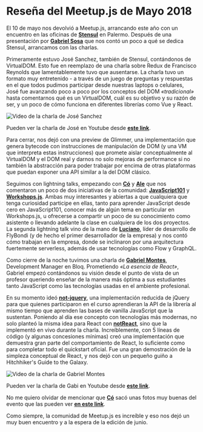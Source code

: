 # Reseña del Meetup.js de Mayo 2018

El 10 de mayo nos devolvió a Meetup.js, arrancando este año con un encuentro en las oficinas de **[Stensul](https://stensul.com/)** en Palermo. Después de una presentación por **[Gabriel Sosa](https://twitter.com/pendexgabo)** que nos contó un poco a qué se dedica Stensul, arrancamos con las charlas.

Primeramente estuvo José Sanchez, también de Stensul, contándonos de VirtualDOM. Esto fue en reemplazo de una charla sobre Redux de Francisco Reynolds que lamentablemente tuvo que ausentarse. La charla tuvo un formato muy entretenido - a través de un juego de preguntas y respuestas en el que todos pudimos participar desde nuestras laptops o celulares, José fue avanzando poco a poco por los conceptos del DOM _«tradicional»_ hasta comentarnos qué es un VirtualDOM, cuál es su objetivo y su razón de ser, y un poco de cómo funciona en diferentes librerías como Vue y React.

![Video de la charla de José Sanchez](https://raw.githubusercontent.com/meetupjs-ar/blog-articles/master/05-resena-meetup-mayo-2018/jose-sanchez.jpg)

Pueden ver la charla de José en Youtube desde **[este link](https://www.youtube.com/watch?v=xA93dmkfcSQ)**.

Para cerrar, nos dejó con una preview de Glimmer, una implementación que genera bytecode con instrucciones de manipulación de DOM (y una VM que interpreta estas instrucciones) que promete aislar conceptualmente al VirtualDOM y el DOM real y darnos no solo mejoras de performance si no también la abstracción para poder trabajar por encima de otras plataformas que puedan exponer una API similar a la del DOM clásico.

Seguimos con lightning talks, empezando con **[Có](https://twitter.com/co_constanza)** y **[Ale](https://twitter.com/alekrumkamp)** que nos comentaron un poco de dos iniciativas de la comunidad: **[JavaScript101](https://twitter.com/javascript_101)** y **[Workshops.js](https://twitter.com/workshopsjs)**. Ambas muy interesantes y abiertas a que cualquiera que tenga curiosidad participe en ellas, tanto para aprender JavaScript desde cero en JavaScript101, conocer más de algún tema en particular en Workshops.js, u ofrecerse a compartir un poco de su conocimiento como asistente o llevando adelante la clase en cualquiera de los dos proyectos. La segunda lightning talk vino de la mano de **[Luciano](https://twitter.com/lfantone)**, líder de desarrollo de FlyBondi (y de hecho el primer desarrollador de la empresa) y nos contó cómo trabajan en la empresa, donde se inclinaron por una arquitectura fuertemente serverless, además de usar tecnologías como Flow y GraphQL.

Como cierre de la noche tuvimos una charla de **[Gabriel Montes](https://twitter.com/gab_montes)**, Development Manager en Bloq. Prometiendo _«La esencia de React»_, Gabriel empezó contándonos su visión desde el punto de vista de un profesor queriendo enseñar de la manera más óptima a sus estudiantes tanto JavaScript como las tecnologías usadas en el ambiente profesional.

En su momento ideó **[not-jquery](https://gist.github.com/gabmontes/535a7b3b059b2a301a55b43e90ee0101)**, una implementación reducida de jQuery para que quienes participaron en el curso aprendieran la API de la librería al mismo tiempo que aprenden las bases de vanilla JavaScript que la sustentan. Poniendo al día ese concepto con tecnologías más modernas, no solo planteó la misma idea para React con **[notReact](https://github.com/gabmontes/exploring-not-react)**, sino que la implementó en vivo durante la charla. Increíblemente, con 5 líneas de código (y algunas concesiones mínimas) creó una implementación que demuestra gran parte del comportamiento de React, lo suficiente como para completar todo el quickstart oficial. Fue una gran demostración de la simpleza conceptual de React, y nos dejó con un pequeño guiño a Hitchhiker's Guide to the Galaxy.

![Video de la charla de Gabriel Montes](https://raw.githubusercontent.com/meetupjs-ar/blog-articles/master/05-resena-meetup-mayo-2018/gabi-montes.jpg)

Pueden ver la charla de Gabi en Youtube desde **[este link](https://www.youtube.com/watch?v=QtiDA8KkM3U)**.

No me quiero olvidar de mencionar que **[Có](https://twitter.com/co_constanza)** sacó unas fotos muy buenas del evento que las pueden ver **[en este link]()**.

Como siempre, la comunidad de Meetup.js es increíble y eso nos dejó un muy buen encuentro y a la espera de la edición de junio.
